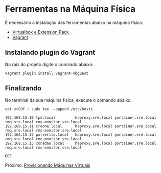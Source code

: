 # Ferramentas na Máquina Física

É necessário a instalação das ferramentas abaixo na máquina física:

* [Virtualbox e Extension Pack](https://www.virtualbox.org/wiki/Downloads)
* [Vagrant](https://www.vagrantup.com/downloads.html)


## Instalando plugin do Vagrant

Na raíz do projeto digite o comando abaixo:
```
vagrant plugin install vagrant-vbguest
```

## Finalizando

No terminal da sua máquina fisíca, execute o comando abaixo:
```
cat <<EOF | sudo tee --append /etc/hosts

192.168.15.10 tpd.local         haproxy.sre.local portainer.sre.local rmq.sre.local rmq-monitor.sre.local
192.168.15.11 creone.local      haproxy.sre.local portainer.sre.local rmq.sre.local rmq-monitor.sre.local
192.168.15.12 parrerito.local   haproxy.sre.local portainer.sre.local rmq.sre.local rmq-monitor.sre.local
192.168.15.13 xonadao.local     haproxy.sre.local portainer.sre.local rmq.sre.local rmq-monitor.sre.local

EOF
```

Próximo: [Provisionando Máquinas Virtuais](03-provisionando-maquinas-virtuais.md)